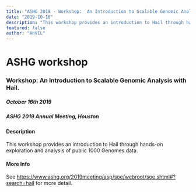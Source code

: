 ```yaml
---
title: "ASHG 2019 - Workshop:  An Introduction to Scalable Genomic Analysis with Hail"
date: "2019-10-16"
description: "This workshop provides an introduction to Hail through hands-on exploration and analysis of public 1000 Genomes data."
featured: false
author: "AnVIL"
---
```


# ASHG workshop
### Workshop: An Introduction to Scalable Genomic Analysis with Hail.
##### October 16th 2019
##### ASHG 2019 Annual Meeting, Houston

#### Description
This workshop provides an introduction to Hail through hands-on exploration and analysis of public 1000 Genomes data.

#### More Info
See https://www.ashg.org/2019meeting/asp/soe/webroot/soe.shtml#?search=hail for more detail.
